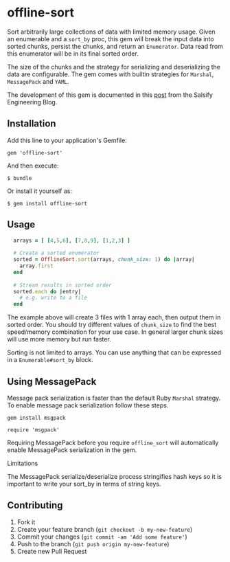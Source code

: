# offline-sort

Sort arbitrarily large collections of data with limited memory usage. Given an enumerable and a `sort_by` proc, this gem will break the input data into sorted chunks, persist the chunks, and return an `Enumerator`. Data read from this enumerator will be in its final sorted order.

The size of the chunks and the strategy for serializing and deserializing the data are configurable. The gem comes with builtin strategies for `Marshal`, `MessagePack` and `YAML`.

The development of this gem is documented in this [post](http://blog.salsify.com/engineering/ruby-scalable-offline-sort) from the Salsify Engineering Blog.

## Installation

Add this line to your application's Gemfile:

    gem 'offline-sort'

And then execute:

    $ bundle

Or install it yourself as:

    $ gem install offline-sort

## Usage
```ruby
  arrays = [ [4,5,6], [7,8,9], [1,2,3] ]
  
  # Create a sorted enumerator
  sorted = OfflineSort.sort(arrays, chunk_size: 1) do |array|
    array.first
  end
  
  # Stream results in sorted order
  sorted.each do |entry|
    # e.g. write to a file
  end
```
The example above will create 3 files with 1 array each, then output them in sorted order. You should try different values of `chunk_size` to find the best speed/memory combination for your use case. In general larger chunk sizes will use more memory but run faster.

Sorting is not limited to arrays. You can use anything that can be expressed in a `Enumerable#sort_by` block.

## Using MessagePack

Message pack serialization is faster than the default Ruby `Marshal` strategy. To enable message pack serialization follow these steps.

`gem install msgpack`

`require 'msgpack'`

Requiring MessagePack before you require `offline_sort` will automatically enable MessagePack serialization in the gem.

Limitations

The MessagePack serialize/deserialize process stringifies hash keys so it is important to write your sort_by in terms of string keys.

## Contributing

1. Fork it
2. Create your feature branch (`git checkout -b my-new-feature`)
3. Commit your changes (`git commit -am 'Add some feature'`)
4. Push to the branch (`git push origin my-new-feature`)
5. Create new Pull Request
